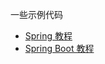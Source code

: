 一些示例代码


* [Spring 教程](https://lttdev.cn/spring/)
* [Spring Boot 教程](https://lttdev.cn/spring-boot/)
